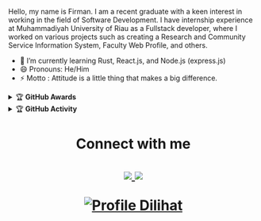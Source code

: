 Hello, my name is Firman. I am a recent graduate with a keen interest in working in the field of Software Development. I have internship experience at Muhammadiyah University of Riau as a Fullstack developer, where I worked on various projects such as creating  a Research and Community Service Information System, Faculty Web Profile, and others.

- 🌱 I’m currently learning Rust, React.js, and Node.js (express.js) 
- 😄 Pronouns: He/Him
- ⚡ Motto : Attitude is a little thing that makes a big difference.


<details>
    <summary>&#127942 <b>GitHub Awards</b></summary><br/>

![Github Trophy](https://github-profile-trophy.vercel.app/?username=demigod66)

</details>

<details>
    <summary>&#127942 <b>GitHub Activity</b></summary><br/>

![Metrics](https://metrics.lecoq.io/demigod66?template=classic&repositories.forks=true&languages=1&languages.colors=github&languages.threshold=0%25&config.timezone=Asia%2FMakassar)

</details>

<h1 align="center"> Connect with me
<p align="center">
  <a href="https://instagram.com/firmanfairuz"><img src="https://img.shields.io/badge/Instagram-E4405F?style=for-the-badge&logo=instagram&logoColor=white"/> 
  <a href="https://www.linkedin.com/in/firman-792158213/"><img src="https://img.shields.io/badge/Linkedin-%234267B2?style=for-the-badge&logo=linkedin&logoColor=white" />
</p>
    
![Profile Dilihat](https://komarev.com/ghpvc/?username=demigod66&color=blue&style=flat-square&label=Profile+Dilihat)
